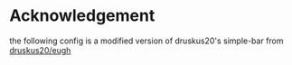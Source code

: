 # Acknowledgement
the following config is a modified version of druskus20's simple-bar from
[druskus20/eugh](https://github.com/druskus20/eugh)
